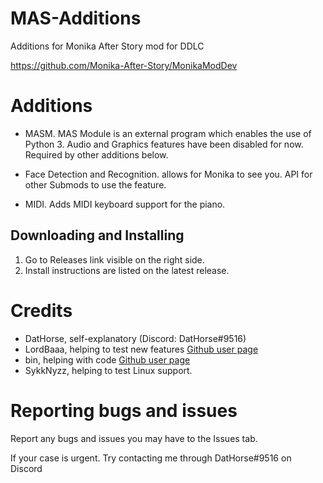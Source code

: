 # MAS-Additions

Additions for Monika After Story mod for DDLC

https://github.com/Monika-After-Story/MonikaModDev


# Additions
* MASM. MAS Module is an external program which enables the use of Python 3. Audio and Graphics features have been disabled for now. Required by other additions below.

* Face Detection and Recognition. allows for Monika to see you. API for other Submods to use the feature.

* MIDI. Adds MIDI keyboard support for the piano.

## Downloading and Installing
1. Go to Releases link visible on the right side.
2. Install instructions are listed on the latest release.

# Credits

*  DatHorse, self-explanatory (Discord: DatHorse#9516)
*  LordBaaa, helping to test new features [Github user page](https://github.com/LordBaaa)
*  bin, helping with code [Github user page](https://github.com/flumf)
*  SykkNyzz, helping to test Linux support.

# Reporting bugs and issues

Report any bugs and issues you may have to the Issues tab.

If your case is urgent. Try contacting me through DatHorse#9516 on Discord
